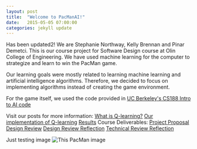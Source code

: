 ```yaml
---
layout: post
title:  "Welcome to PacManAI!"
date:   2015-05-05 07:00:00
categories: jekyll update
---
```


Has been updated2!
We are Stephanie Northway, Kelly Brennan and Pinar Demetci. This is our course project for Software Design course at Olin College of Engineering.
 We have used machine learning for the computer to strategize and learn to win the PacMan game. 

Our learning goals were mostly related to learning machine learning and artificial intelligence algorithms. Therefore, we decided to focus on implementing algorithms instead of creating the game environment. 

For the game itself, we used the code provided in [UC Berkeley's CS188 Intro to AI code]({http://ai.berkeley.edu/project_instructions.html})

Visit our posts for more information:
[What is Q-learning?]({http://pdemetci.github.io/PacManAI/jekyll/update/What-Is-Q-Learning/})
[Our implementation of Q-learning]({})
[Results]({jekyll/update/Results/})
Course Deliverables:
[Project Proposal]({2015-05-05-Project-Proposal})
[Design Review]({})
[Design Review Reflection]({})
[Technical Review Reflection]({})




Just testing image
![This PacMan image]({/images/pacman.png})
